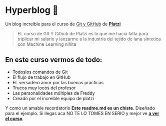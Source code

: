 #  Hyperblog 💚

Un blog increible para el curso de [Git y GitHub](https://platzi.com/cursos/git-github/ "Git y GitHub") de [**Platzi**](https://platzi.com)
>EL curso de GIt Y Github de Platzi es lo que me hacia falta para triplicar mi salario y lanzarme a la industria del tejido de lana sintetica con Machine Learning
>niñita

##  En este curso vermos de todo:
* Todoslos comandos de Git
* El flujo de trabajo en GitHub
* EL versadero amor por las buenas practicas
* Trucos muy locos del profesor
* Las personalidades múltiples de Freddy
* Creado por el increible equipo de platzi

Y como un amable recordatorio **Este readme.md es un chiste**. Diseñado para el ejemplo. Si llegas aca NO TE LO TOMES EN SERIO y mejor ve [**a ver el curso**](https://platzi.com/cursos/git-github/ "Platzi").
